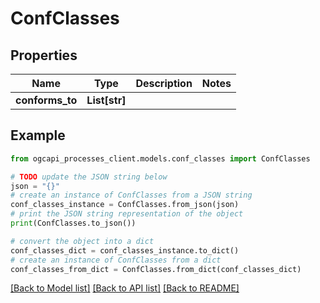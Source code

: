 # ConfClasses


## Properties

Name | Type | Description | Notes
------------ | ------------- | ------------- | -------------
**conforms_to** | **List[str]** |  | 

## Example

```python
from ogcapi_processes_client.models.conf_classes import ConfClasses

# TODO update the JSON string below
json = "{}"
# create an instance of ConfClasses from a JSON string
conf_classes_instance = ConfClasses.from_json(json)
# print the JSON string representation of the object
print(ConfClasses.to_json())

# convert the object into a dict
conf_classes_dict = conf_classes_instance.to_dict()
# create an instance of ConfClasses from a dict
conf_classes_from_dict = ConfClasses.from_dict(conf_classes_dict)
```
[[Back to Model list]](../README.md#documentation-for-models) [[Back to API list]](../README.md#documentation-for-api-endpoints) [[Back to README]](../README.md)


